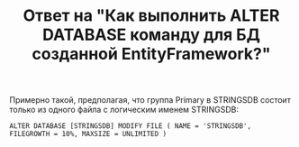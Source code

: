 ﻿---
title: "Ответ на \"Как выполнить ALTER DATABASE команду для БД созданной EntityFramework?\""
se.owner.user_id: 240512
se.owner.display_name: "MSDN.WhiteKnight"
se.owner.link: "https://ru.stackoverflow.com/users/240512/msdn-whiteknight"
se.answer_id: 936436
se.question_id: 936433
se.post_type: answer
se.score: 1
se.is_accepted: True
---
<p>Примерно такой, предполагая, что группа Primary в STRINGSDB состоит только из одного файла с логическим именем STRINGSDB:</p>

<pre><code>ALTER DATABASE [STRINGSDB] MODIFY FILE ( NAME = 'STRINGSDB', FILEGROWTH = 10%, MAXSIZE = UNLIMITED )
</code></pre>
